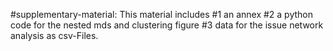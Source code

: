 #supplementary-material: This material includes 
#1 an annex 
#2 a python code for the nested mds and clustering figure 
#3 data for the issue network analysis as csv-Files.
